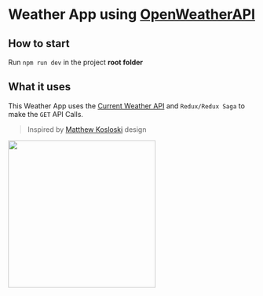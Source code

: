 # Weather App using [OpenWeatherAPI](https://openweathermap.org)
## How to start

Run `npm run dev` in the project **root folder**

## What it uses

This Weather App uses the [Current Weather API](https://openweathermap.org/current) and `Redux/Redux Saga` to make the `GET` API Calls.

> Inspired by [Matthew Kosloski](https://dribbble.com/matthewkosloski) design<br>
<img src="https://github.com/ChrysIlCoder/Weather-App/assets/124171125/860386d4-7544-4e70-bc30-8683b55a4c0f" height="300">
